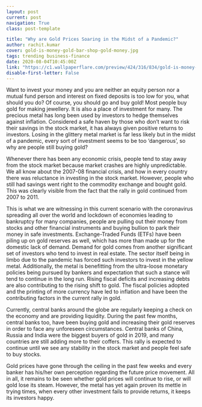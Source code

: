 ```yaml
---
layout: post
current: post
navigation: True
class: post-template

title: "Why are Gold Prices Soaring in the Midst of a Pandemic?"
author: rachit.kumar
cover: gold-is-money-gold-bar-shop-gold-money.jpg
tags: trending business-finance
date: 2020-08-04T10:45:00Z
link: "https://c1.wallpaperflare.com/preview/424/316/834/gold-is-money-gold-bar-shop-gold-money.jpg"
disable-first-letter: False
---
```

Want to invest your money and you are neither an equity person nor a mutual fund person and interest on fixed deposits is too low for you, what should you do? Of course, you should go and buy gold! Most people buy gold for making jewellery. It is also a place of investment for many. The precious metal has long been used by investors to hedge themselves against inflation. Considered a safe haven by those who don’t want to risk their savings in the stock market, it has always given positive returns to investors. Losing in the glittery metal market is far less likely but in the midst of a pandemic, every sort of investment seems to be too ‘dangerous’, so why are people still buying gold?

Whenever there has been any economic crisis, people tend to stay away from the stock market because market crashes are highly unpredictable. We all know about the 2007-08 financial crisis, and how in every country there was reluctance in investing in the stock market. However, people who still had savings went right to the commodity exchange and bought gold. This was clearly visible from the fact that the rally in gold continued from 2007 to 2011.

This is what we are witnessing in this current scenario with the coronavirus spreading all over the world and lockdown of economies leading to bankruptcy for many companies, people are pulling out their money from stocks and other financial instruments and buying bullion to park their money in safe investments. Exchange-Traded Funds (ETFs) have been piling up on gold reserves as well, which has more than made up for the domestic lack of demand. Demand for gold comes from another significant set of investors who tend to invest in real estate. The sector itself being in limbo due to the pandemic has forced such investors to invest in the yellow metal. Additionally, the metal is benefitting from the ultra-loose monetary policies being pursued by bankers and expectation that such a stance will tend to continue in the long run. Rising fiscal deficits and increasing debts are also contributing to the rising shift to gold. The fiscal policies adopted and the printing of more currency have led to inflation and have been the contributing factors in the current rally in gold.

Currently, central banks around the globe are regularly keeping a check on the economy and are providing liquidity. During the past few months, central banks too, have been buying gold and increasing their gold reserves in order to face any unforeseen circumstances. Central banks of China, Russia and India were the biggest buyers of gold in 2019, and many countries are still adding more to their coffers. This rally is expected to continue until we see any stability in the stock market and people feel safe to buy stocks.

Gold prices have gone through the ceiling in the past few weeks and every banker has his/her own perception regarding the future price movement. All in all, it remains to be seen whether gold prices will continue to rise, or will gold lose its steam. However, the metal has yet again proven its mettle in trying times, when every other investment fails to provide returns, it keeps its investors happy.

